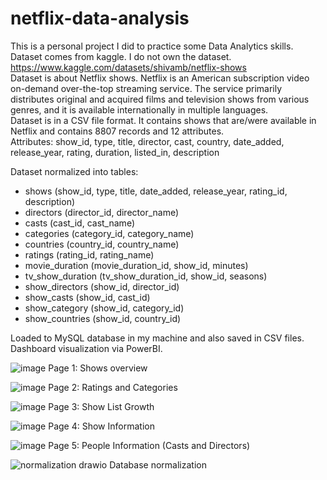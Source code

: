 # netflix-data-analysis
This is a personal project I did to practice some Data Analytics skills.  
Dataset comes from kaggle. I do not own the dataset. https://www.kaggle.com/datasets/shivamb/netflix-shows  
Dataset is about Netflix shows. Netflix is an American subscription video on-demand over-the-top streaming service. The service primarily distributes original and acquired films and television shows from various genres, and it is available internationally in multiple languages.  
Dataset is in a CSV file format. It contains shows that are/were available in Netflix and contains 8807 records and 12 attributes.  
Attributes: show_id, type, title, director, cast, country, date_added, release_year, rating, duration, listed_in, description  

Dataset normalized into tables:
- shows (show_id, type, title, date_added, release_year, rating_id, description)
- directors (director_id, director_name)
- casts (cast_id, cast_name)
- categories (category_id, category_name)
- countries (country_id, country_name)
- ratings (rating_id, rating_name)
- movie_duration (movie_duration_id, show_id, minutes)
- tv_show_duration (tv_show_duration_id, show_id, seasons)
- show_directors (show_id, director_id)
- show_casts (show_id, cast_id)
- show_category (show_id, category_id)
- show_countries (show_id, country_id)

Loaded to MySQL database in my machine and also saved in CSV files.  
Dashboard visualization via PowerBI.  

![image](https://github.com/arceldizon28/netflix-data-analysis/assets/148745972/c16bd865-ba49-4f1d-b4cf-7bbf6af6f8e3)
Page 1: Shows overview  

![image](https://github.com/arceldizon28/netflix-data-analysis/assets/148745972/a57c618a-47ae-48de-af7c-0cdb8533829d)
Page 2: Ratings and Categories  

![image](https://github.com/arceldizon28/netflix-data-analysis/assets/148745972/56d56ca6-865e-4fe9-9858-45db617ba6fa)
Page 3: Show List Growth  

![image](https://github.com/arceldizon28/netflix-data-analysis/assets/148745972/faff2358-96db-4df1-aa58-50c5523f75c1)
Page 4: Show Information  

![image](https://github.com/arceldizon28/netflix-data-analysis/assets/148745972/751f951f-13c9-4442-98e8-d70d53ccb138)
Page 5: People Information (Casts and Directors) 

![normalization drawio](https://github.com/arceldizon28/netflix-data-analysis/assets/148745972/c9bb99f4-4487-4832-9cc1-4728486ae8c7)
Database normalization  
